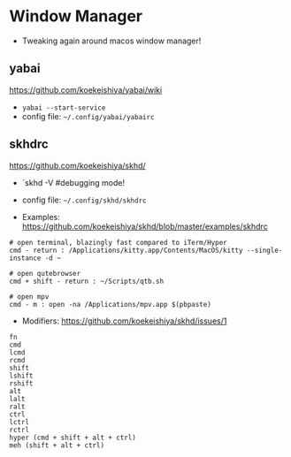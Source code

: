 Window Manager
===

- Tweaking again around macos window manager!

yabai
---
https://github.com/koekeishiya/yabai/wiki
- `yabai --start-service`
- config file: `~/.config/yabai/yabairc`

skhdrc
---
https://github.com/koekeishiya/skhd/
- `skhd -V #debugging mode!
- config file: `~/.config/skhd/skhdrc`

- Examples:
 https://github.com/koekeishiya/skhd/blob/master/examples/skhdrc
```
# open terminal, blazingly fast compared to iTerm/Hyper
cmd - return : /Applications/kitty.app/Contents/MacOS/kitty --single-instance -d ~

# open qutebrowser
cmd + shift - return : ~/Scripts/qtb.sh

# open mpv
cmd - m : open -na /Applications/mpv.app $(pbpaste)
```

- Modifiers:
https://github.com/koekeishiya/skhd/issues/1
```
fn
cmd
lcmd
rcmd
shift
lshift
rshift
alt
lalt
ralt
ctrl
lctrl
rctrl
hyper (cmd + shift + alt + ctrl)
meh (shift + alt + ctrl)
```
